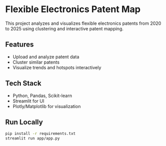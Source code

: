 # Flexible Electronics Patent Map 

This project analyzes and visualizes flexible electronics patents from 2020 to 2025 using clustering and interactive patent mapping.

## Features
- Upload and analyze patent data
- Cluster similar patents
- Visualize trends and hotspots interactively

## Tech Stack
- Python, Pandas, Scikit-learn
- Streamlit for UI
- Plotly/Matplotlib for visualization

## Run Locally
```bash
pip install -r requirements.txt
streamlit run app/app.py